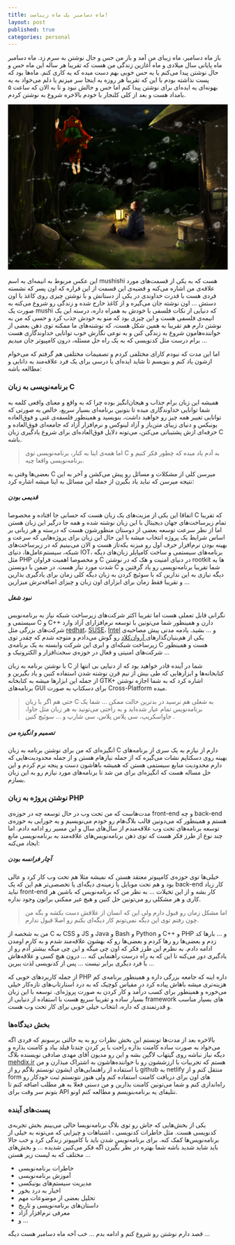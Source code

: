 ```yaml
---
title: ماه دسامبر یک ماه زیباست!
layout: post
published: true
categories: personal
---
```


باز ماه دسامبر، ماه زیبای من آمد و باز من حس و حال نوشتن به سرم زد. ماه دسامبر ماه پایانی سال میلادی و ماه آغازین زندگی من هست که تقریبا هر ساله این ماه حس و حال نوشتن پیدا می‌کنم یا یه حس خوبی بهم دست میده که یه کاری کنم. ماه‌ها بود که پست نذاشته بودم با این که تقریبا هر روزه به اینجا سر میزنم یا دلم می‌خواد به یه بهونه‌ای یه ایده‌ای برای نوشتن پیدا کنم اما حس و حالش نبود و تا به الان که ساعت ۵ بامداد هست و بعد از کلی کلنجار با خودم بالاخره شروع به نوشتن کردم.

![موشی‌شی](../assets/img/post/mushishi-1.jpg)

این عکس مربوط به انیمه‌ای به اسم mushishi هست که به یکی از قسمت‌های مورد علاقه‌ی من اشاره می‌کنه و قضیه‌ی این قسمت از این قراره که اون پسر که نشسته فردی هست با قدرت خداوندی در یکی از دستانش و با نوشتن چیزی روی کاغذ با اون دستش ... اون نوشته جان می‌گیره و از کاغذ خارج شده و زندگی رو شروع می‌کنه به صورت یک mushi که دنیایی از نکات فلسفی با خودش به همراه داره، درسته این یک انیمه‌ی فلسفی هست و این چیزی بود که منو به خودش جذب کرد و حسی که من به نوشتن دارم هم تقریبا به همین شکل هست، که نوشته‌های ما ممکنه توی ذهن بعضی از خواننده‌هامون شروع به زندگی کنن و به نوعی نگارش خوب توانایی خداوندگاری هست برام درست مثل کدنویسی که به یک راه حل مسئله، درون کامپیوتر جان میدیم ...

اما این مدت که نبودم کارای مختلفی کردم و تصمیمات مختلفی هم گرفتم که می‌خوام ازشون یاد کنم و بنویسم تا شاید ایده‌ای یا درسی برای یک فرد علاقه‌مند به دانایی و مطالعه باشه:

### برنامه‌نویسی به زبان  C 
همیشه این زبان برام جذاب و هیجان‌انگیز بوده چرا که به واقع و معنای واقعی کلمه به شما توانایی خداوندگاری میده تا بتونین برنامه‌ای بسیار سریع، خالص به صورتی که توانایی تغییر همه چیز رو خواهید داشت، بنویسید و همینطور فلسفه‌ی غنی و فوق‌العاده یونیکس و دنیای زیبای متن‌باز و آزاد لینوکس و نرم‌افزار آزاد که جامعه‌ای فوق‌العاده و حرفه‌ای ازش پشتیبانی می‌کنن، می‌تونه دلایل فوق‌العاده‌ای برای شروع یادگیری زبان C باشه. 
> اما همه‌ی اینا به کنار، برنامه‌نویسی توی C به آدم یاد میده که چطور فکر کنیم و برنامه‌نویسی واقعا چیه.


بعضی‌ها وقتی به C میرسن کلی از مشکلات و مسائل رو پیش می‌کشن و آخر به این نتیجه میرسن که نباید یاد بگیرن از جمله این مسائل به اینا میشه اشاره کرد:

##### قدیمی بودن 
اتفاقا این یکی از مزیت‌های یک زبان هست که حسابی جا افتاده و مخصوصا C که تقریبا تمام زیرساخت‌های جهان دیجیتال با این زبان نوشته شده و همه جا درگیر این زبان هستن اما از نظر سرعت توسعه بعضی از دوستان منظورشون هست که درسته و هر زبانی بر اساس شرایط یک پروژه انتخاب میشه با این حال این زبان برای پروژه‌هایی که سرعت و بهینه بودن نرم‌افزار حرف اول رو میزنه یکه‌تاز هست و الان می‌بینیم که در زیرساخت‌های شبکه، سیستم‌عامل‌ها، دنیای IOT، برنامه‌های سیستمی و ساخت کامپایلر زبان‌های دیگه مثل PHP و مخصوصا اهمیت فراوان C در دنیای امنیت و هک که در نوشتن rootkit ها به شدت مورد نیاز هست. در ضمن با دونستن C شما تقریبا برنامه‌نویسی رو یاد گرفتین و دیگه نیازی به این ندارین که با سوئیچ کردن به زبان دیگه کلی زمان برای یادگیری بذارین و تقریبا فقط زمان برای ابزارای اون زبان و چیزای اضافه‌ترش میزارین ... 

##### نبود شغل
نگرانی قابل تعملی هست اما تقریبا اکثر شرکت‌های زیرساخت شبکه نیاز به برنامه‌نویس سیستمی و C و C++ دارن و همینطور شما می‌تونین با توسعه نرم‌افزارای آزاد وارد شرکت‌های بزرگی مثل [redhat](https://www.intel.com/content/www/us/en/homepage.html)، [SUSE](https://www.suse.com)، [Intel](https://www.intel.com/content/www/us/en/homepage.html) و ... بشید. یادمه مدتی پیش مصاحبه‌ی یکی از هم‌بنیان‌گذارهای[ آروان‌کلاد](https://www.arvancloud.com) رو گوش می‌دادم و متوجه شدم که چقدر توی زیرساخت شبکه‌ای و ابری این شرکت وابسته به یک برنامه‌ی C هست و همینطور شرکت‌های امنیتی و فعال در حوزه‌ی سخت‌افزار و الکترونیک و ...

با نوشتن برنامه‌ به زبان C شما در آینده قادر خواهید بود که از دنیایی بی انتها از کتابخانه‌ها و ابزارهایی که طی بیش از نیم قرن نوشته شدن استفاده کنین و یاد بگیرین و از جمله این ابزارها میشه به کتابخانه GTK+ اشاره کرد که به شما اجازه نوشتن برنامه‌های GUI برای دسکتاپ به صورت Cross-Platform میده. 

> حتی هم اگر با زبان C به شغلی هم نرسید در بدترین حالت ممکن ... شما یک برنامه‌نویس تمام عیار شده‌اید و به راحتی می‌تونید به هر زبان مثل جاوا، جاواسکریپ، سی پلاس پلاس، سی شارپ و ... سوئیچ کنین .

##### تصمیم و انگیزه من
انگیزه‌ای که من برای نوشتن برنامه به زبان C دارم از نیازم به یک سری از برنامه‌های بهینه روی دسکتاپم نشات می‌گیره که از جمله نیازهام هستن و از جمله محدودیت‌هایی که دارم محدودیت منابع سیستمی هستن که همیشه باهاشون دست و پنجه نرم کردم و این حل مساله هست که انگیزه‌ای برای من شد تا برنامه‌های مورد نیازم رو به این زبان بسازم.

### نوشتن پروژه به زبان PHP
مدت‌هاست که من تحت وب در حال توسعه چه در حوزه‌ی front-end و چه back-end هستم و همینطور که می‌دونین قالب بلاگ‌هام رو خودم می‌نویسیم و یه جورایی به حوزه‌ی توسعه برنامه‌های تحت وب علاقه‌مندم از سال‌های سال و این مسیر رو ادامه دادم. اما چند نوع از طرز فکر هست که توی ذهن برنامه‌نویس‌های علاقه‌مند به برنامه‌نویسی مانع ایجاد می‌کنه:

##### آچار فرانسه بودن
خیلی‌ها توی حوزه‌ی کامپیوتر معتقد هستن که نمیشه مثلا هم تحت وب کار کرد و عالی بود و هم تحت موبایل یا زمینه‌ی دیگه‌ای یا تخصصی‌تر هم این که یک back-end کار زیاد نباید front-end کار بشه و از این تخیلات ... به نظر من که برنامه‌نویس که باشین هر کاری و هر مشکلی رو می‌تونین حل کنین و هیچ غیر ممکنی براتون وجود نداره. 

>  اما مشکل زمان رو قبول دارم ولی این که انسان از علاقش دست بکشه و بگه من چون رفتم توی این دیگه نمی‌تونم کار دیگه‌ای بکنم رو اصلا قبول ندارم.

من به شخصه از C به CSS و JS و Java و Bash و Python و  C++ و PHP و ... بارها کد زدم و بعضی‌ها رو رها کردم و بعضی‌ها رو که بهشون علاقه‌مند شدم و به کارم اومدن ادامه دادم. به نظرم این طرز فکر که اون چی میگه و این چی میگه بیشتر آدم رو از یادگیری دور می‌کنه تا این که به راه درست راهنمایی کنه ... درون هیچ کسی و علاقه‌هاش با فرد دیگری برابر نیست ... پس از کدنویسی لذت ببرین ...

از جمله کاربردهای خوبی که PHP داره اینه که جامعه بزرگی داره و همینطور برنامه‌ی کم هزینه‌تری میشه باهاش پیاده کرد در مقیاس کوچیک که به درد استارتاپ‌های تازه‌کار خیلی می‌خوره و همینطور برای کسب درآمد و کار کردن به صورت پروژه‌ای. توسعه با این زبان بسیار ساده و تقریبا سریع هست با استفاده از دنیایی از framework های بسیار مناسب و قدرتمندی که داره، انتخاب خیلی خوبی برای کار تحت وب هست.

### بخش دیدگاه‌ها
بالاخره بعد از مدت‌ها تونستم این بخش نظرات رو به یه حالتی برسونم که فردی اگه می‌خواد به صورت ساده کامنت بذاره راحت با پر کردن چندتا فیلد بیاد و کامنت بذاره و دیگه نیاز نباشه روی گیتهاب لاگین بشه و این رو مدیون آقای مهدی صادقی نویسنده بلاگ [mehdix.ir](http://mehdix.ir) هستم که تجربیات با ارزششون رو با خواننده‌هاشون به اشتراک میذارن و من با استفاده از راهنمایی‌های ایشون تونستم بلاگم رو از github به netlify منتقل کنم و از form های اون برای دریافت کامنت استفاده کنم ولی هنوز نتونستم ثبت خودکار رو راه‌اندازی کنم و شما می‌تونین کامنت بذارین و من دستی فعلا به هر مطلب اضافه کنم تا بتونم سر وقت برای API نتلیفای یه برنامه‌بنویسم و مطالعه کنم اونو.

### پست‌های آینده
یکی از بخش‌هایی که جاش رو توی بلاگ برنامه‌نویسا خالی می‌بینم بخش تجربه‌ی کدنویسی هست. مثل خاطرات کدنویسی ، اشتباهات و چیزایی که می‌تونه به خیلی از برنامه‌نویس‌ها کمک کنه. برای برنامه‌نویس شدن باید با کامپیوتر زندگی کرد و خب حالا باید شاید شدید باشه شما بهتره در نظر بگیرن اگه فکر می‌کنین شدیده ...  و بخش‌های مختلف که به لیست زیر هستن ...

* خاطرات برنامه‌نویسی
* آموزش برنامه‌نویسی
* مدیریت سیستم‌های یونیکسی
* اخبار به درد بخور
* تحلیل بعضی از موضوعات مهم
* داستان‌های برنامه‌نویسی و تاریخ
* معرفی نرم‌افزار آزاد
* و ...

قصد دارم نوشتن رو شروع کنم  و ادامه بدم ... خب آخه ماه دسامبر هست دیگه ...